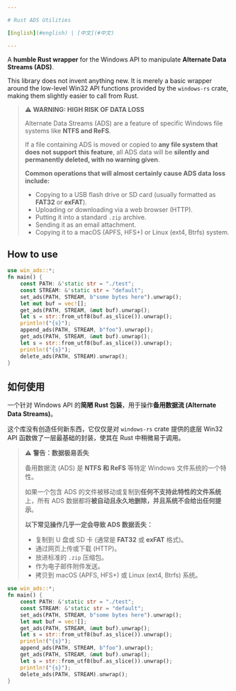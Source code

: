 ```yaml
---

# Rust ADS Utilities

[English](#english) | [中文](#中文)

---
```


<a name="english"></a>

A **humble Rust wrapper** for the Windows API to manipulate **Alternate Data Streams (ADS)**.

This library does not invent anything new. It is merely a basic wrapper around the low-level Win32 API functions provided by the `windows-rs` crate, making them slightly easier to call from Rust.

> ⚠️ **WARNING: HIGH RISK OF DATA LOSS**
>
> Alternate Data Streams (ADS) are a feature of specific Windows file systems like **NTFS and ReFS**.
>
> If a file containing ADS is moved or copied to **any file system that does not support this feature**, all ADS data will be **silently and permanently deleted, with no warning given**.
>
> **Common operations that will almost certainly cause ADS data loss include:**
> *   Copying to a USB flash drive or SD card (usually formatted as **FAT32** or **exFAT**).
> *   Uploading or downloading via a web browser (HTTP).
> *   Putting it into a standard `.zip` archive.
> *   Sending it as an email attachment.
> *   Copying it to a macOS (APFS, HFS+) or Linux (ext4, Btrfs) system.

## How to use

```rust
use win_ads::*;
fn main() {
    const PATH: &'static str = "./test";
    const STREAM: &'static str = "default";
    set_ads(PATH, STREAM, b"some bytes here").unwrap();
    let mut buf = vec![];
    get_ads(PATH, STREAM, &mut buf).unwrap();
    let s = str::from_utf8(buf.as_slice()).unwrap();
    println!("{s}");
    append_ads(PATH, STREAM, b"foo").unwrap();
    get_ads(PATH, STREAM, &mut buf).unwrap();
    let s = str::from_utf8(buf.as_slice()).unwrap();
    println!("{s}");
    delete_ads(PATH, STREAM).unwrap();
}
```

<a name="chinese"></a>

## 如何使用

一个针对 Windows API 的**简陋 Rust 包装**，用于操作**备用数据流 (Alternate Data Streams)**。

这个库没有创造任何新东西，它仅仅是对 `windows-rs` crate 提供的底层 Win32 API 函数做了一层最基础的封装，使其在 Rust 中稍微易于调用。

> ⚠️ **警告：数据极易丢失**
>
> 备用数据流 (ADS) 是 **NTFS 和 ReFS** 等特定 Windows 文件系统的一个特性。
>
> 如果一个包含 ADS 的文件被移动或复制到**任何不支持此特性的文件系统**上，所有 ADS 数据都将**被自动且永久地删除，并且系统不会给出任何提示**。
>
> **以下常见操作几乎一定会导致 ADS 数据丢失：**
> *   复制到 U 盘或 SD 卡 (通常是 **FAT32** 或 **exFAT** 格式)。
> *   通过网页上传或下载 (HTTP)。
> *   放进标准的 `.zip` 压缩包。
> *   作为电子邮件附件发送。
> *   拷贝到 macOS (APFS, HFS+) 或 Linux (ext4, Btrfs) 系统。

```rust
use win_ads::*;
fn main() {
    const PATH: &'static str = "./test";
    const STREAM: &'static str = "default";
    set_ads(PATH, STREAM, b"some bytes here").unwrap();
    let mut buf = vec![];
    get_ads(PATH, STREAM, &mut buf).unwrap();
    let s = str::from_utf8(buf.as_slice()).unwrap();
    println!("{s}");
    append_ads(PATH, STREAM, b"foo").unwrap();
    get_ads(PATH, STREAM, &mut buf).unwrap();
    let s = str::from_utf8(buf.as_slice()).unwrap();
    println!("{s}");
    delete_ads(PATH, STREAM).unwrap();
}
```
